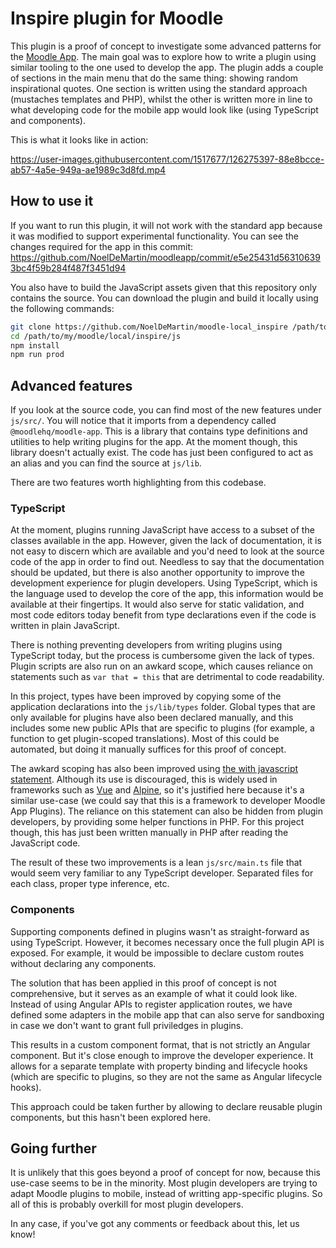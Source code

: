 # Inspire plugin for Moodle

This plugin is a proof of concept to investigate some advanced patterns for the [Moodle App](https://github.com/moodlehq/moodleapp). The main goal was to explore how to write a plugin using similar tooling to the one used to develop the app. The plugin adds a couple of sections in the main menu that do the same thing: showing random inspirational quotes. One section is written using the standard approach (mustaches templates and PHP), whilst the other is written more in line to what developing code for the mobile app would look like (using TypeScript and components).

This is what it looks like in action:

https://user-images.githubusercontent.com/1517677/126275397-88e8bcce-ab57-4a5e-949a-ae1989c3d8fd.mp4

## How to use it

If you want to run this plugin, it will not work with the standard app because it was modified to support experimental functionality. You can see the changes required for the app in this commit: https://github.com/NoelDeMartin/moodleapp/commit/e5e25431d563106393bc4f59b284f487f3451d94

You also have to build the JavaScript assets given that this repository only contains the source. You can download the plugin and build it locally using the following commands:

```sh
git clone https://github.com/NoelDeMartin/moodle-local_inspire /path/to/my/moodle/local/inspire
cd /path/to/my/moodle/local/inspire/js
npm install
npm run prod
```

## Advanced features

If you look at the source code, you can find most of the new features under `js/src/`. You will notice that it imports from a dependency called `@moodlehq/moodle-app`. This is a library that contains type definitions and utilities to help writing plugins for the app. At the moment though, this library doesn't actually exist. The code has just been configured to act as an alias and you can find the source at `js/lib`.

There are two features worth highlighting from this codebase.

### TypeScript

At the moment, plugins running JavaScript have access to a subset of the classes available in the app. However, given the lack of documentation, it is not easy to discern which are available and you'd need to look at the source code of the app in order to find out. Needless to say that the documentation should be updated, but there is also another opportunity to improve the development experience for plugin developers. Using TypeScript, which is the language used to develop the core of the app, this information would be available at their fingertips. It would also serve for static validation, and most code editors today benefit from type declarations even if the code is written in plain JavaScript.

There is nothing preventing developers from writing plugins using TypeScript today, but the process is cumbersome given the lack of types. Plugin scripts are also run on an awkard scope, which causes reliance on statements such as `var that = this` that are detrimental to code readability.

In this project, types have been improved by copying some of the application declarations into the `js/lib/types` folder. Global types that are only available for plugins have also been declared manually, and this includes some new public APIs that are specific to plugins (for example, a function to get plugin-scoped translations). Most of this could be automated, but doing it manually suffices for this proof of concept.

The awkard scoping has also been improved using [the with javascript statement](https://developer.mozilla.org/en-US/docs/Web/JavaScript/Reference/Statements/with). Although its use is discouraged, this is widely used in frameworks such as [Vue](https://github.com/vuejs/vue-next/blob/master/packages/compiler-core/src/codegen.ts#L244) and [Alpine](https://github.com/alpinejs/alpine/blob/main/packages/alpinejs/src/evaluator.js#L66), so it's justified here because it's a similar use-case (we could say that this is a framework to developer Moodle App Plugins). The reliance on this statement can also be hidden from plugin developers, by providing some helper functions in PHP. For this project though, this has just been written manually in PHP after reading the JavaScript code.

The result of these two improvements is a lean `js/src/main.ts` file that would seem very familiar to any TypeScript developer. Separated files for each class, proper type inference, etc.

### Components

Supporting components defined in plugins wasn't as straight-forward as using TypeScript. However, it becomes necessary once the full plugin API is exposed. For example, it would be impossible to declare custom routes without declaring any components.

The solution that has been applied in this proof of concept is not comprehensive, but it serves as an example of what it could look like. Instead of using Angular APIs to register application routes, we have defined some adapters in the mobile app that can also serve for sandboxing in case we don't want to grant full priviledges in plugins.

This results in a custom component format, that is not strictly an Angular component. But it's close enough to improve the developer experience. It allows for a separate template with property binding and lifecycle hooks (which are specific to plugins, so they are not the same as Angular lifecycle hooks).

This approach could be taken further by allowing to declare reusable plugin components, but this hasn't been explored here.

## Going further

It is unlikely that this goes beyond a proof of concept for now, because this use-case seems to be in the minority. Most plugin developers are trying to adapt Moodle plugins to mobile, instead of writting app-specific plugins. So all of this is probably overkill for most plugin developers.

In any case, if you've got any comments or feedback about this, let us know!
